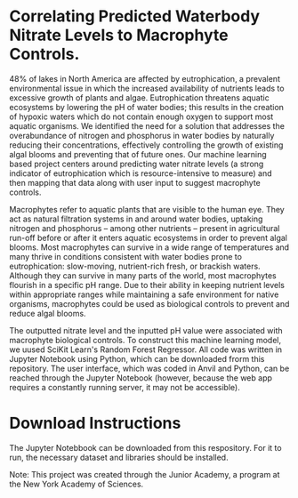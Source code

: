 # Correlating Predicted Waterbody Nitrate Levels to Macrophyte Controls.


48% of lakes in North America are affected by eutrophication, a prevalent environmental issue in which the increased availability of nutrients leads to excessive growth of plants and algae. Eutrophication threatens aquatic ecosystems by lowering the pH of water bodies; this results in the creation of hypoxic waters which do not contain enough oxygen to support most aquatic organisms. We identified the need for a solution that addresses the overabundance of nitrogen and phosphorus in water bodies by naturally reducing their concentrations, effectively controlling the growth of existing algal blooms and preventing that of future ones. Our machine learning based project centers around predicting water nitrate levels (a strong indicator of eutrophication which is resource-intensive to measure) and then mapping that data along with user input to suggest macrophyte controls.

Macrophytes refer to aquatic plants that are visible to the human eye. They act as natural filtration systems in and around water bodies, uptaking nitrogen and phosphorus – among other nutrients –  present in agricultural run-off before or after it enters aquatic ecosystems in order to prevent algal blooms. Most macrophytes can survive in a wide range of temperatures and many thrive in conditions consistent with water bodies prone to eutrophication: slow-moving, nutrient-rich fresh, or brackish waters. Although they can survive in many parts of the world, most macrophytes flourish in a specific pH range. Due to their ability in keeping nutrient levels within appropriate ranges while maintaining a safe environment for native organisms, macrophytes could be used as biological controls to prevent and reduce algal blooms. 

The outputted nitrate level and the inputted pH value were associated with macrophyte biological controls. To construct this machine learning model, we uused SciKit Learn's Random Forest Regressor. All code was written in Jupyter Notebook using Python, which can be downloaded frorm this repository. The user interface, which was coded in Anvil and Python, can be reached through the Jupyter Notebook (however, because the web app requires a constantly running server, it may not be accessible). 

# Download Instructions 

The Jupyter Notebbook can be downloaded from this respository. For it to run, the necessary dataset and libraries should be installed. 

Note: This project was created through the Junior Academy, a program at the New York Academy of Sciences.
